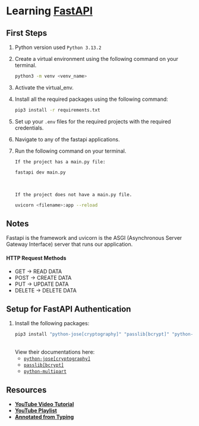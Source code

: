 # Learning [FastAPI](https://fastapi.tiangolo.com/tutorial/#run-the-code)

## First Steps

1. Python version used `Python 3.13.2`
2. Create a virtual environment using the following command on your terminal.
   ```bash
   python3 -m venv <venv_name>
   ```
3. Activate the virtual_env.
4. Install all the required packages using the following command:
   ```bash
   pip3 install -r requirements.txt
   ```
5. Set up your `.env` files for the required projects with the required credentials.
6. Navigate to any of the fastapi applications.
7. Run the following command on your terminal.

   `If the project has a main.py file:`

   ```bash
   fastapi dev main.py
   ```

   <br>

   `If the project does not have a main.py file.`

   ```bash
   uvicorn <filename>:app --reload
   ```

## Notes

Fastapi is the framework and uvicorn is the ASGI (Asynchronous Server Gateway Interface) server that runs our application.

#### HTTP Request Methods

- GET -> READ DATA
- POST -> CREATE DATA
- PUT -> UPDATE DATA
- DELETE -> DELETE DATA

## Setup for FastAPI Authentication

1. Install the following packages:
   ```bash
   pip3 install "python-jose[cryptography]" "passlib[bcrypt]" "python-multipart"
   ```
   <br> 
   View their documentations here:
   
   - [`python-jose[cryptography]`](https://pypi.org/project/python-jose/)
   - [`passlib[bcrypt]`](https://passlib.readthedocs.io/en/stable/install.html)
   - [`python-multipart`](https://pypi.org/project/python-multipart/)

## Resources

- [**YouTube Video Tutorial**](https://youtu.be/0sOvCWFmrtA?si=m0TAHkn3qo-n7Ok3)
- [**YouTube Playlist**](https://youtube.com/playlist?list=PLK8U0kF0E_D6l19LhOGWhVZ3sQ6ujJKq_&si=Ql6SZHEsI8XSJgzS)
- [**Annotated from Typing**](<https://stackoverflow.com/questions/71898644/how-to-use-python-typing-annotated#:~:text=Annotated%20in%20python%20allows%20developers,additional%20information%20related%20to%20it.&text=This%20tells%20that%20name%20is,(metadata)%20to%20a%20reference.>)
